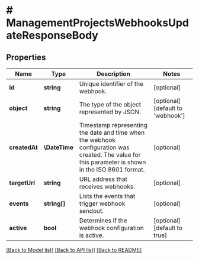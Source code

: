# # ManagementProjectsWebhooksUpdateResponseBody

## Properties

Name | Type | Description | Notes
------------ | ------------- | ------------- | -------------
**id** | **string** | Unique identifier of the webhook. | [optional]
**object** | **string** | The type of the object represented by JSON. | [optional] [default to 'webhook']
**createdAt** | **\DateTime** | Timestamp representing the date and time when the webhook configuration was created. The value for this parameter is shown in the ISO 8601 format. | [optional]
**targetUrl** | **string** | URL address that receives webhooks. | [optional]
**events** | **string[]** | Lists the events that trigger webhook sendout. | [optional]
**active** | **bool** | Determines if the webhook configuration is active. | [optional] [default to true]

[[Back to Model list]](../../README.md#models) [[Back to API list]](../../README.md#endpoints) [[Back to README]](../../README.md)
